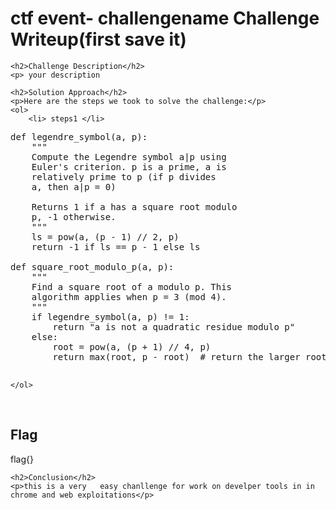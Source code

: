 
<!DOCTYPE html>
<html>

<body>
    <h1>ctf event- challengename Challenge Writeup(first save it)</h1>

    <h2>Challenge Description</h2>
    <p> your description
 
</p>
 
    <h2>Solution Approach</h2>
    <p>Here are the steps we took to solve the challenge:</p>
    <ol>
        <li> steps1 </li>
<pre>
def legendre_symbol(a, p):
    """
    Compute the Legendre symbol a|p using
    Euler's criterion. p is a prime, a is
    relatively prime to p (if p divides
    a, then a|p = 0)

    Returns 1 if a has a square root modulo
    p, -1 otherwise.
    """
    ls = pow(a, (p - 1) // 2, p)
    return -1 if ls == p - 1 else ls

def square_root_modulo_p(a, p):
    """
    Find a square root of a modulo p. This
    algorithm applies when p = 3 (mod 4).
    """
    if legendre_symbol(a, p) != 1:
        return "a is not a quadratic residue modulo p"
    else:
        root = pow(a, (p + 1) // 4, p)
        return max(root, p - root)  # return the larger root

</pre>    
    
    </ol>
<br>
    <h2>Flag</h2>
    <p class="flag">flag{}
</p>

    <h2>Conclusion</h2>
    <p>this is a very   easy chanllenge for work on develper tools in in chrome and web exploitations</p>
</body>
</html>

